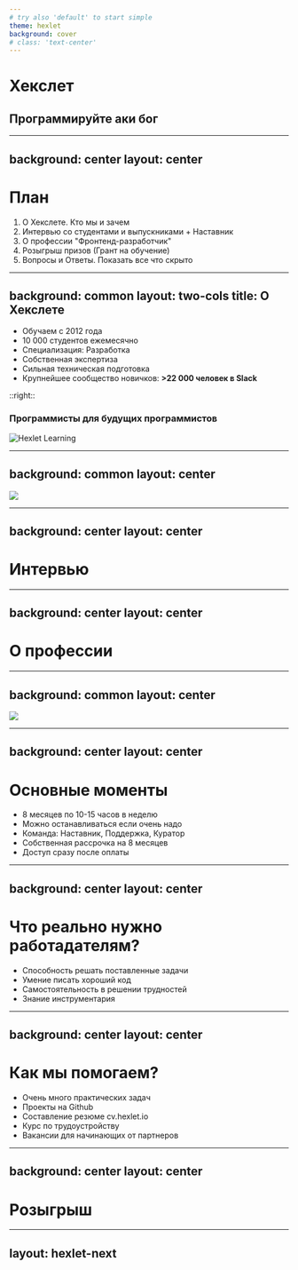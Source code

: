 ```yaml
---
# try also 'default' to start simple
theme: hexlet
background: cover
# class: 'text-center'
---
```


# Хекслет
## Программируйте аки бог

---
background: center
layout: center
---

# План

1. О Хекслете. Кто мы и зачем
1. Интервью со студентами и выпускниками + Наставник
1. О профессии "Фронтенд-разработчик"
1. Розыгрыш призов (Грант на обучение)
1. Вопросы и Ответы. Показать все что скрыто

---
background: common
layout: two-cols
title: О Хекслете
---

* Обучаем с 2012 года
* 10 000 студентов ежемесячно
* Специализация: Разработка
* Собственная экспертиза
* Сильная техническая подготовка
* Крупнейшее сообщество новичков: <b> >22 000 человек в Slack</b>

::right::

### Программисты для будущих программистов

![Hexlet Learning](/hexlet-learning.png)

---
background: common
layout: center
---

![](/frontend-short-description.png)

---
background: center
layout: center
---

# Интервью

---
background: center
layout: center
---

# О профессии

---
background: common
layout: center
---

![](/frontend-my-interface.png)

---
background: center
layout: center
---

# Основные моменты

* 8 месяцев по 10-15 часов в неделю
* Можно останавливаться если очень надо
* Команда: Наставник, Поддержка, Куратор
* Собственная рассрочка на 8 месяцев
* Доступ сразу после оплаты

---
background: center
layout: center
---

# Что реально нужно работадателям?

* Способность решать поставленные задачи
* Умение писать хороший код
* Самостоятельность в решении трудностей
* Знание инструментария

---
background: center
layout: center
---

# Как мы помогаем?

* Очень много практических задач
* Проекты на Github
* Составление резюме cv.hexlet.io
* Курс по трудоустройству
* Вакансии для начинающих от партнеров

---
background: center
layout: center
---

# Розыгрыш

---
layout: hexlet-next
---
